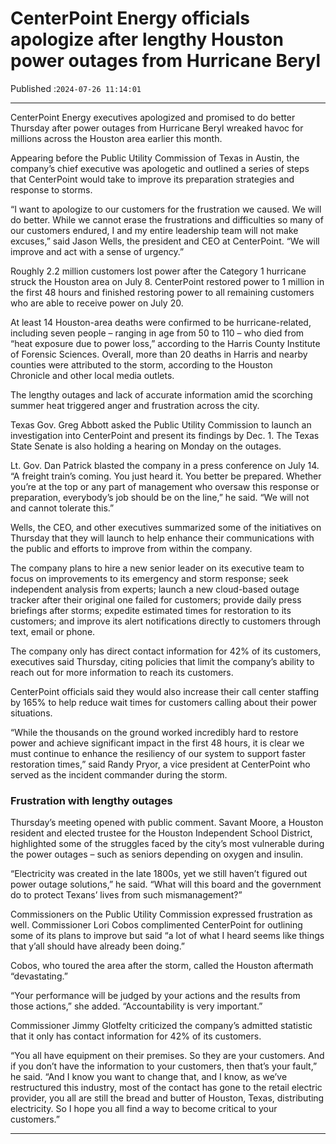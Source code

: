 # CenterPoint Energy officials apologize after lengthy Houston power outages from Hurricane Beryl

Published :`2024-07-26 11:14:01`

---

CenterPoint Energy executives apologized and promised to do better Thursday after power outages from Hurricane Beryl wreaked havoc for millions across the Houston area earlier this month.

Appearing before the Public Utility Commission of Texas in Austin, the company’s chief executive was apologetic and outlined a series of steps that CenterPoint would take to improve its preparation strategies and response to storms.

“I want to apologize to our customers for the frustration we caused. We will do better. While we cannot erase the frustrations and difficulties so many of our customers endured, I and my entire leadership team will not make excuses,” said Jason Wells, the president and CEO at CenterPoint. “We will improve and act with a sense of urgency.”

Roughly 2.2 million customers lost power after the Category 1 hurricane struck the Houston area on July 8. CenterPoint restored power to 1 million in the first 48 hours and finished restoring power to all remaining customers who are able to receive power on July 20.

At least 14 Houston-area deaths were confirmed to be hurricane-related, including seven people – ranging in age from 50 to 110 – who died from “heat exposure due to power loss,” according to the Harris County Institute of Forensic Sciences. Overall, more than 20 deaths in Harris and nearby counties were attributed to the storm, according to the Houston Chronicle and other local media outlets.

The lengthy outages and lack of accurate information amid the scorching summer heat triggered anger and frustration across the city.

Texas Gov. Greg Abbott asked the Public Utility Commission to launch an investigation into CenterPoint and present its findings by Dec. 1. The Texas State Senate is also holding a hearing on Monday on the outages.

Lt. Gov. Dan Patrick blasted the company in a press conference on July 14. “A freight train’s coming. You just heard it. You better be prepared. Whether you’re at the top or any part of management who oversaw this response or preparation, everybody’s job should be on the line,” he said. “We will not and cannot tolerate this.”

Wells, the CEO, and other executives summarized some of the initiatives on Thursday that they will launch to help enhance their communications with the public and efforts to improve from within the company.

The company plans to hire a new senior leader on its executive team to focus on improvements to its emergency and storm response; seek independent analysis from experts; launch a new cloud-based outage tracker after their original one failed for customers; provide daily press briefings after storms; expedite estimated times for restoration to its customers; and improve its alert notifications directly to customers through text, email or phone.

The company only has direct contact information for 42% of its customers, executives said Thursday, citing policies that limit the company’s ability to reach out for more information to reach its customers.

CenterPoint officials said they would also increase their call center staffing by 165% to help reduce wait times for customers calling about their power situations.

“While the thousands on the ground worked incredibly hard to restore power and achieve significant impact in the first 48 hours, it is clear we must continue to enhance the resiliency of our system to support faster restoration times,” said Randy Pryor, a vice president at CenterPoint who served as the incident commander during the storm.

### Frustration with lengthy outages

Thursday’s meeting opened with public comment. Savant Moore, a Houston resident and elected trustee for the Houston Independent School District, highlighted some of the struggles faced by the city’s most vulnerable during the power outages – such as seniors depending on oxygen and insulin.

“Electricity was created in the late 1800s, yet we still haven’t figured out power outage solutions,” he said. “What will this board and the government do to protect Texans’ lives from such mismanagement?”

Commissioners on the Public Utility Commission expressed frustration as well. Commissioner Lori Cobos complimented CenterPoint for outlining some of its plans to improve but said “a lot of what I heard seems like things that y’all should have already been doing.”

Cobos, who toured the area after the storm, called the Houston aftermath “devastating.”

“Your performance will be judged by your actions and the results from those actions,” she added. “Accountability is very important.”

Commissioner Jimmy Glotfelty criticized the company’s admitted statistic that it only has contact information for 42% of its customers.

“You all have equipment on their premises. So they are your customers. And if you don’t have the information to your customers, then that’s your fault,” he said. “And I know you want to change that, and I know, as we’ve restructured this industry, most of the contact has gone to the retail electric provider, you all are still the bread and butter of Houston, Texas, distributing electricity. So I hope you all find a way to become critical to your customers.”

---

